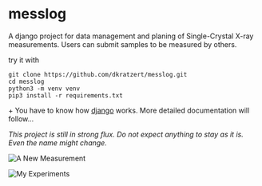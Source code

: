 # messlog
A django project for data management and planing of Single-Crystal X-ray measurements. Users can submit samples to be measured by others.

try it with 

```
git clone https://github.com/dkratzert/messlog.git
cd messlog
python3 -m venv venv
pip3 install -r requirements.txt
```
\+ You have to know how [django](https://www.djangoproject.com/) works.
More detailed documentation will follow...


*This project is still in strong flux. Do not expect anything to stay as it is. Even the name might change.*


![A New Measurement](https://xs3-data.uni-freiburg.de/messlog/messlog_new_exp.PNG)

![My Experiments](https://xs3-data.uni-freiburg.de/messlog/messlog_exp_list.PNG)
